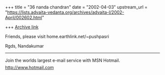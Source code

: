 +++
title = "36 nanda chandran"
date = "2002-04-03"
upstream_url = "https://lists.advaita-vedanta.org/archives/advaita-l/2002-April/002602.html"

+++
[Archive link](https://lists.advaita-vedanta.org/archives/advaita-l/2002-April/002602.html)

Friends, please visit home.earthlink.net/~pushpasri

Rgds,
Nandakumar


_________________________________________________________________
Join the worlds largest e-mail service with MSN Hotmail.
http://www.hotmail.com

